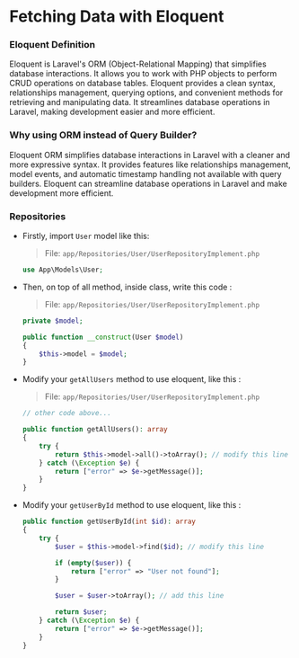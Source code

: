 # Fetching Data with Eloquent

### Eloquent Definition

Eloquent is Laravel's ORM (Object-Relational Mapping) that simplifies database interactions. It allows you to work with PHP objects to perform CRUD operations on database tables. Eloquent provides a clean syntax, relationships management, querying options, and convenient methods for retrieving and manipulating data. It streamlines database operations in Laravel, making development easier and more efficient.

### Why using ORM instead of Query Builder?

Eloquent ORM simplifies database interactions in Laravel with a cleaner and more expressive syntax. It provides features like relationships management, model events, and automatic timestamp handling not available with query builders. Eloquent can streamline database operations in Laravel and make development more efficient.

### Repositories

-   Firstly, import `User` model like this:

    > File: `app/Repositories/User/UserRepositoryImplement.php`

    ```php
    use App\Models\User;
    ```

-   Then, on top of all method, inside class, write this code :

    > File: `app/Repositories/User/UserRepositoryImplement.php`

    ```php
    private $model;

    public function __construct(User $model)
    {
        $this->model = $model;
    }
    ```

-   Modify your `getAllUsers` method to use eloquent, like this :

    > File: `app/Repositories/User/UserRepositoryImplement.php`

    ```php
    // other code above...

    public function getAllUsers(): array
    {
        try {
            return $this->model->all()->toArray(); // modify this line
        } catch (\Exception $e) {
            return ["error" => $e->getMessage()];
        }
    }
    ```

-   Modify your `getUserById` method to use eloquent, like this :

    ```php
    public function getUserById(int $id): array
    {
        try {
            $user = $this->model->find($id); // modify this line

            if (empty($user)) {
                return ["error" => "User not found"];
            }

            $user = $user->toArray(); // add this line

            return $user;
        } catch (\Exception $e) {
            return ["error" => $e->getMessage()];
        }
    }
    ```
